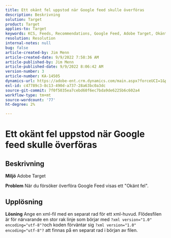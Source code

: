 ```yaml
---
title: Ett okänt fel uppstod när Google feed skulle överföras
description: Beskrivning
solution: Target
product: Target
applies-to: Target
keywords: KCS, Feeds, Recommendations, Google Feed, Adobe Target, Okänt fel
resolution: Resolution
internal-notes: null
bug: false
article-created-by: Jim Menn
article-created-date: 9/9/2022 7:58:36 AM
article-published-by: Jim Menn
article-published-date: 9/9/2022 8:06:42 AM
version-number: 3
article-number: KA-14505
dynamics-url: https://adobe-ent.crm.dynamics.com/main.aspx?forceUCI=1&pagetype=entityrecord&etn=knowledgearticle&id=c9c8642f-1530-ed11-9db1-0022480866ad
exl-id: c47789c3-8c13-490d-a737-28a63bc0a3dc
source-git-commit: 7f0f5035ea7cebd60f6ec7bda9de6225b6c602a4
workflow-type: tm+mt
source-wordcount: '77'
ht-degree: 2%

---
```


# Ett okänt fel uppstod när Google feed skulle överföras

## Beskrivning


<b>Miljö</b>
Adobe Target

<b>Problem</b>
När du försöker överföra Google Feed visas ett &quot;Okänt fel&quot;.


## Upplösning


<b>Lösning</b>
Ange en xml-fil med en separat rad för ett xml-huvud.
Flödesfilen är för närvarande en stor rak linje som börjar med `?xml version="1.0" encoding="utf-8"?`och koden förväntar sig `?xml version="1.0" encoding="utf-8"?` att finnas på en separat rad i början av filen.
